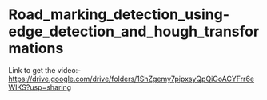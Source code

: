 # Road_marking_detection_using-edge_detection_and_hough_transformations  
Link to get the video:- https://drive.google.com/drive/folders/1ShZgemy7pipxsyQpQiGoACYFrr6eWIKS?usp=sharing  
